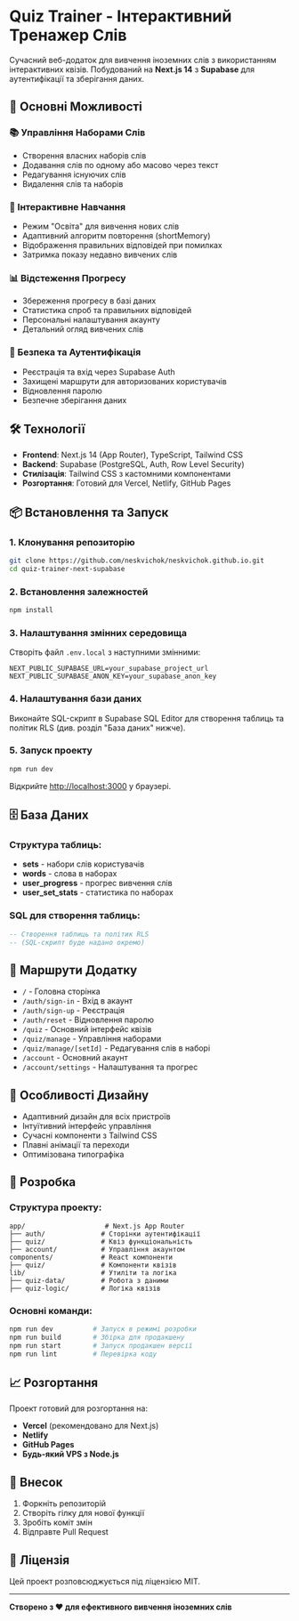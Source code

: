 # Quiz Trainer - Інтерактивний Тренажер Слів

Сучасний веб-додаток для вивчення іноземних слів з використанням інтерактивних квізів. Побудований на **Next.js 14** з **Supabase** для аутентифікації та зберігання даних.

## 🚀 Основні Можливості

### 📚 Управління Наборами Слів
- Створення власних наборів слів
- Додавання слів по одному або масово через текст
- Редагування існуючих слів
- Видалення слів та наборів

### 🎯 Інтерактивне Навчання
- Режим "Освіта" для вивчення нових слів
- Адаптивний алгоритм повторення (shortMemory)
- Відображення правильних відповідей при помилках
- Затримка показу недавно вивчених слів

### 📊 Відстеження Прогресу
- Збереження прогресу в базі даних
- Статистика спроб та правильних відповідей
- Персональні налаштування акаунту
- Детальний огляд вивчених слів

### 🔐 Безпека та Аутентифікація
- Реєстрація та вхід через Supabase Auth
- Захищені маршрути для авторизованих користувачів
- Відновлення паролю
- Безпечне зберігання даних

## 🛠 Технології

- **Frontend**: Next.js 14 (App Router), TypeScript, Tailwind CSS
- **Backend**: Supabase (PostgreSQL, Auth, Row Level Security)
- **Стилізація**: Tailwind CSS з кастомними компонентами
- **Розгортання**: Готовий для Vercel, Netlify, GitHub Pages

## 📦 Встановлення та Запуск

### 1. Клонування репозиторію
```bash
git clone https://github.com/neskvichok/neskvichok.github.io.git
cd quiz-trainer-next-supabase
```

### 2. Встановлення залежностей
```bash
npm install
```

### 3. Налаштування змінних середовища
Створіть файл `.env.local` з наступними змінними:
```env
NEXT_PUBLIC_SUPABASE_URL=your_supabase_project_url
NEXT_PUBLIC_SUPABASE_ANON_KEY=your_supabase_anon_key
```

### 4. Налаштування бази даних
Виконайте SQL-скрипт в Supabase SQL Editor для створення таблиць та політик RLS (див. розділ "База даних" нижче).

### 5. Запуск проекту
```bash
npm run dev
```

Відкрийте [http://localhost:3000](http://localhost:3000) у браузері.

## 🗄 База Даних

### Структура таблиць:
- **sets** - набори слів користувачів
- **words** - слова в наборах
- **user_progress** - прогрес вивчення слів
- **user_set_stats** - статистика по наборах

### SQL для створення таблиць:
```sql
-- Створення таблиць та політик RLS
-- (SQL-скрипт буде надано окремо)
```

## 📱 Маршрути Додатку

- `/` - Головна сторінка
- `/auth/sign-in` - Вхід в акаунт
- `/auth/sign-up` - Реєстрація
- `/auth/reset` - Відновлення паролю
- `/quiz` - Основний інтерфейс квізів
- `/quiz/manage` - Управління наборами
- `/quiz/manage/[setId]` - Редагування слів в наборі
- `/account` - Основний акаунт
- `/account/settings` - Налаштування та прогрес

## 🎨 Особливості Дизайну

- Адаптивний дизайн для всіх пристроїв
- Інтуїтивний інтерфейс управління
- Сучасні компоненти з Tailwind CSS
- Плавні анімації та переходи
- Оптимізована типографіка

## 🔧 Розробка

### Структура проекту:
```
app/                    # Next.js App Router
├── auth/              # Сторінки аутентифікації
├── quiz/              # Квіз функціональність
├── account/           # Управління акаунтом
components/            # React компоненти
├── quiz/              # Компоненти квізів
lib/                   # Утиліти та логіка
├── quiz-data/         # Робота з даними
├── quiz-logic/        # Логіка квізів
```

### Основні команди:
```bash
npm run dev          # Запуск в режимі розробки
npm run build        # Збірка для продакшену
npm run start        # Запуск продакшен версії
npm run lint         # Перевірка коду
```

## 📈 Розгортання

Проект готовий для розгортання на:
- **Vercel** (рекомендовано для Next.js)
- **Netlify**
- **GitHub Pages**
- **Будь-який VPS з Node.js**

## 🤝 Внесок

1. Форкніть репозиторій
2. Створіть гілку для нової функції
3. Зробіть коміт змін
4. Відправте Pull Request

## 📄 Ліцензія

Цей проект розповсюджується під ліцензією MIT.

---

**Створено з ❤️ для ефективного вивчення іноземних слів**
